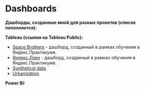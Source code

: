 # Dashboards

**Дашборды, созданные мной для разных проектов (список пополняется):**

**Tableau (ссылки на Tableau Public):**
- [Space Brothers](https://public.tableau.com/app/profile/viktor.k.4624/viz/space_brothers_16479101457910/Dashboard1?publish=yes) - дашборд, созданный в рамках обучения в Яндекс.Практикуме.
- [Яндекс.Дзен](https://public.tableau.com/app/profile/viktor.k.4624/viz/zen_project_16436625392160/Dashboard1?publish=yes) - дашборд, созданный в рамках обучения в Яндекс.Практикуме.
- [Synthetical data](https://public.tableau.com/app/profile/viktor.k.4624/viz/semrush_data/Dashboard1?publish=yes).
- [Urbanization](https://public.tableau.com/app/profile/viktor.k.4624/viz/urbanization_16717458572080/Dashboard1?publish=yes).

**Power BI:**
